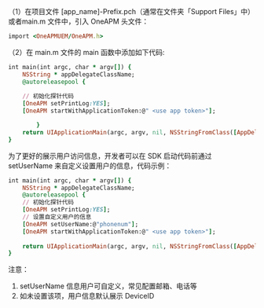 （1）在项目文件 [app_name]-Prefix.pch（通常在文件夹「Support Files」中）或者main.m 文件中，引入 OneAPM 头文件：

```ruby
import <OneAPMUEM/OneAPM.h>
```

（2）在 main.m 文件的 main 函数中添加如下代码:

```ruby
int main(int argc, char * argv[]) {
    NSString * appDelegateClassName;
    @autoreleasepool {
    
    // 初始化探针代码
    [OneAPM setPrintLog:YES];
    [OneAPM startWithApplicationToken:@" <use app token>"];

		}
    return UIApplicationMain(argc, argv, nil, NSStringFromClass([AppDelegate class]));
}
```
为了更好的展示用户访问信息，开发者可以在 SDK 启动代码前通过 setUserName 来自定义设置用户的信息，代码示例：   

```ruby
int main(int argc, char * argv[]) {
    NSString * appDelegateClassName;
    @autoreleasepool {
    // 初始化探针代码
    [OneAPM setPrintLog:YES];
    // 设置自定义用户的信息
    [OneAPM setUserName:@"phonenum"];
    [OneAPM startWithApplicationToken:@" <use app token>"];
     
    return UIApplicationMain(argc, argv, nil, NSStringFromClass([AppDelegate class]));
}
```

注意：

  1. setUserName 信息用户可自定义，常见配置邮箱、电话等
  2. 如未设置该项，用户信息默认展示 DeviceID

